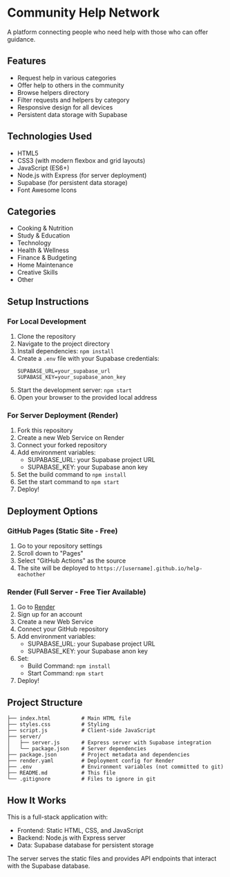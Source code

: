 # Community Help Network

A platform connecting people who need help with those who can offer guidance.

## Features
- Request help in various categories
- Offer help to others in the community
- Browse helpers directory
- Filter requests and helpers by category
- Responsive design for all devices
- Persistent data storage with Supabase

## Technologies Used
- HTML5
- CSS3 (with modern flexbox and grid layouts)
- JavaScript (ES6+)
- Node.js with Express (for server deployment)
- Supabase (for persistent data storage)
- Font Awesome Icons

## Categories
- Cooking & Nutrition
- Study & Education
- Technology
- Health & Wellness
- Finance & Budgeting
- Home Maintenance
- Creative Skills
- Other

## Setup Instructions

### For Local Development
1. Clone the repository
2. Navigate to the project directory
3. Install dependencies: `npm install`
4. Create a `.env` file with your Supabase credentials:
   ```
   SUPABASE_URL=your_supabase_url
   SUPABASE_KEY=your_supabase_anon_key
   ```
5. Start the development server: `npm start`
6. Open your browser to the provided local address

### For Server Deployment (Render)
1. Fork this repository
2. Create a new Web Service on Render
3. Connect your forked repository
4. Add environment variables:
   - SUPABASE_URL: your Supabase project URL
   - SUPABASE_KEY: your Supabase anon key
5. Set the build command to `npm install`
6. Set the start command to `npm start`
7. Deploy!

## Deployment Options

### GitHub Pages (Static Site - Free)
1. Go to your repository settings
2. Scroll down to "Pages"
3. Select "GitHub Actions" as the source
4. The site will be deployed to `https://[username].github.io/help-eachother`

### Render (Full Server - Free Tier Available)
1. Go to [Render](https://render.com)
2. Sign up for an account
3. Create a new Web Service
4. Connect your GitHub repository
5. Add environment variables:
   - SUPABASE_URL: your Supabase project URL
   - SUPABASE_KEY: your Supabase anon key
6. Set:
   - Build Command: `npm install`
   - Start Command: `npm start`
7. Deploy!

## Project Structure
```
├── index.html          # Main HTML file
├── styles.css          # Styling
├── script.js           # Client-side JavaScript
├── server/
│   ├── server.js       # Express server with Supabase integration
│   └── package.json    # Server dependencies
├── package.json        # Project metadata and dependencies
├── render.yaml         # Deployment config for Render
├── .env                # Environment variables (not committed to git)
├── README.md           # This file
└── .gitignore          # Files to ignore in git
```

## How It Works
This is a full-stack application with:
- Frontend: Static HTML, CSS, and JavaScript
- Backend: Node.js with Express server
- Data: Supabase database for persistent storage

The server serves the static files and provides API endpoints that interact with the Supabase database.